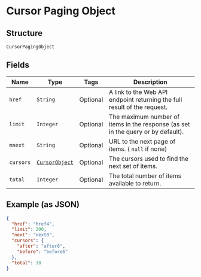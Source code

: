
# Cursor Paging Object

## Structure

`CursorPagingObject`

## Fields

| Name | Type | Tags | Description |
|  --- | --- | --- | --- |
| `href` | `String` | Optional | A link to the Web API endpoint returning the full result of the request. |
| `limit` | `Integer` | Optional | The maximum number of items in the response (as set in the query or by default). |
| `mnext` | `String` | Optional | URL to the next page of items. ( `null` if none) |
| `cursors` | [`CursorObject`](../../doc/models/cursor-object.md) | Optional | The cursors used to find the next set of items. |
| `total` | `Integer` | Optional | The total number of items available to return. |

## Example (as JSON)

```json
{
  "href": "href4",
  "limit": 200,
  "next": "next0",
  "cursors": {
    "after": "after8",
    "before": "before6"
  },
  "total": 38
}
```

